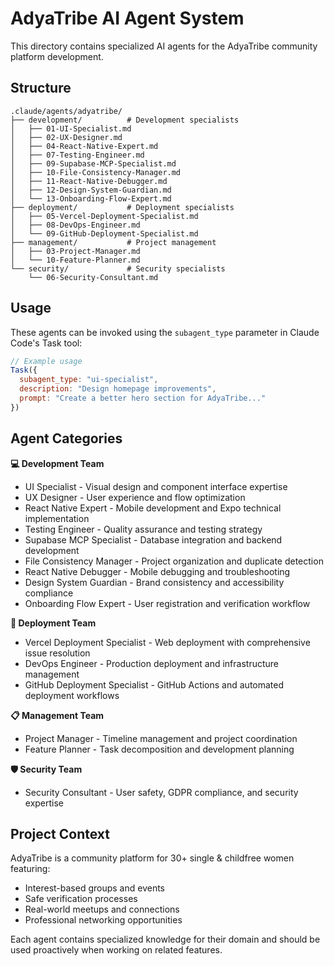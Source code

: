 # AdyaTribe AI Agent System

This directory contains specialized AI agents for the AdyaTribe community platform development.

## Structure

```
.claude/agents/adyatribe/
├── development/          # Development specialists
│   ├── 01-UI-Specialist.md
│   ├── 02-UX-Designer.md
│   ├── 04-React-Native-Expert.md
│   ├── 07-Testing-Engineer.md
│   ├── 09-Supabase-MCP-Specialist.md
│   ├── 10-File-Consistency-Manager.md
│   ├── 11-React-Native-Debugger.md
│   ├── 12-Design-System-Guardian.md
│   └── 13-Onboarding-Flow-Expert.md
├── deployment/           # Deployment specialists
│   ├── 05-Vercel-Deployment-Specialist.md
│   ├── 08-DevOps-Engineer.md
│   └── 09-GitHub-Deployment-Specialist.md
├── management/           # Project management
│   ├── 03-Project-Manager.md
│   └── 10-Feature-Planner.md
└── security/             # Security specialists
    └── 06-Security-Consultant.md
```

## Usage

These agents can be invoked using the `subagent_type` parameter in Claude Code's Task tool:

```javascript
// Example usage
Task({
  subagent_type: "ui-specialist",
  description: "Design homepage improvements",
  prompt: "Create a better hero section for AdyaTribe..."
})
```

## Agent Categories

**💻 Development Team**
- UI Specialist - Visual design and component interface expertise
- UX Designer - User experience and flow optimization  
- React Native Expert - Mobile development and Expo technical implementation
- Testing Engineer - Quality assurance and testing strategy
- Supabase MCP Specialist - Database integration and backend development
- File Consistency Manager - Project organization and duplicate detection
- React Native Debugger - Mobile debugging and troubleshooting
- Design System Guardian - Brand consistency and accessibility compliance
- Onboarding Flow Expert - User registration and verification workflow

**🚀 Deployment Team**
- Vercel Deployment Specialist - Web deployment with comprehensive issue resolution
- DevOps Engineer - Production deployment and infrastructure management
- GitHub Deployment Specialist - GitHub Actions and automated deployment workflows

**📋 Management Team**
- Project Manager - Timeline management and project coordination
- Feature Planner - Task decomposition and development planning

**🛡️ Security Team**
- Security Consultant - User safety, GDPR compliance, and security expertise

## Project Context

AdyaTribe is a community platform for 30+ single & childfree women featuring:
- Interest-based groups and events
- Safe verification processes
- Real-world meetups and connections
- Professional networking opportunities

Each agent contains specialized knowledge for their domain and should be used proactively when working on related features.